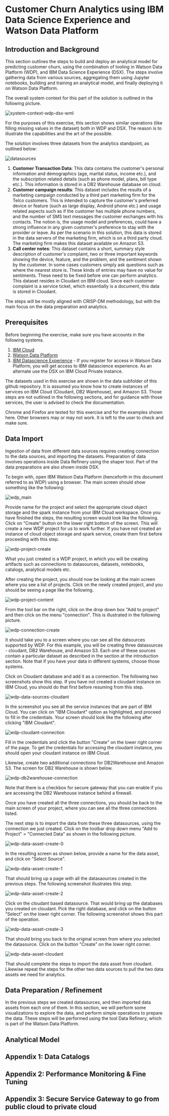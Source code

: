 # Customer Churn Analytics using IBM Data Science Experience and Watson Data Platform

## Introduction and Background

This section outlines the steps to build and deploy an analytical model for predicting customer churn, using the combination of tooling in Watson Data Platform (WDP), and IBM Data Science Experience (DSX). The steps involve gathering data from various sources, aggregating them using Jupyter notebooks, building and training an analytical model, and finally deploying it on Watson Data Platform.

The overall system context for this part of the solution is outlined in the following picture.

![system-context-wdp-dsx-wml](system-context-wdp-dsx-wml.png)

For the purposes of this exercise, this section shows similar operations (like filling missing values in the dataset) both in WDP and DSX. The reason is to illustrate the capabilities and the art of the possible.

The solution involves three datasets from the analytics standpoint, as outlined below:

![datasources](3-datasources.png)

1. **Customer Transaction Data**: This data contains the customer's personal information and demographics (age, marital status, income etc.), and the subscription related details (such as phone model, plans, bill type etc.). This information is stored in a DB2 Warehouse database on cloud.
2. **Customer campaign results**: This dataset includes the results of a marketing campaign conducted by a third part marketing firm for the Telco customers. This is intended to capture the customer's preferred device or feature (such as large display, Android phone etc.) and usage related aspects such as if the customer has multiple phone numbers, and the number of SMS text messages the customer exchanges with his contacts. The notion is, the usage model and preferences, could have a strong influence in any given customer's preference to stay with the provider or leave. As per the scenario in this solution, this data is stored in the data servers of the marketing firm, which is on a third party cloud. The marketing firm makes this dataset available on Amazon S3.
3. **Call center notes**: This dataset contains a short, summary style description of customer's complaint, two or three important keywords showing the device, feature, and the problem, and the sentiment shown by the customer. In some cases customers simply ask questions such as where the nearest store is. These kinds of entries may have no value for sentiments. These need to be fixed before one can perform analytics. This dataset resides in Cloudant on IBM cloud. Since each customer complaint is a service ticket, which essentially is a document, this data is stored in Cloudant.

The steps will be mostly aligned with CRISP-DM methodology, but with the main focus on the data preparation and analytics.

## Prerequisites

Before beginning the exercise, make sure you have accounts in the following systems.

1. [IBM Cloud](http://www.bluemix.net)
2. [Watson Data Platform](http://dataplatform.ibm.com)
3. [IBM Datascience Experience](http://datascience.ibm.com) - If you register for access in Watson Data Platform, you will get access to IBM datascience experience. As an alternate use the DSX on IBM Cloud Private  instance.

The datasets used in this exercise are shown in the data subfolder of this github repository. It is assumed you know how to create instances of services on IBM Cloud (Cloudant, DB2 Warehouse), and Amazon S3. Those steps are not outlined in the following sections, and for guidance with those services, the user is advised to check the documentation.

Chrome and Firefox are tested for this exercise and for the examples shown here. Other browsers may or may not work. It is left to the user to check and make sure.

## Data Import

Ingestion of data from different data sources requires creating connection to the data sources, and importing the datasets. Preparation of data involves operations inside Data Refinery using the shaper tool. Part of the data preparations are also shown inside DSX.

To begin with, open IBM Watson Data Platform (henceforth in this document referred to as WDP) using a browser. The main screen should show something like the following:

![wdp_main](wdp-main-1.png)

Provide name for the project and select the appropriate cloud object storage and the spark instance from your IBM Cloud workspace. Once you have finished the steps, the resulting screen would look like the following. Click on "Create" button on the lower right bottom of the screen. This will create a new WDP project for us to work further. If you have not created an instance of cloud object storage and spark service, create them first before proceeding with this step. 

![wdp-project-create](wdp-project-create.png)

What you just created is a WDP project, in which you will be creating artifacts such as connections to datasources, datasets, notebooks, catalogs, analytical models etc.

After creating the project, you should now be looking at the main screen where you see a list of projects. Click on the newly created project, and you should be seeing a page like the following.

![wdp-project-content](wdp-project-content.png)

From the tool bar on the right, click on the drop down box "Add to project" and then click on the menu "connection". This is illustrated in the following picture.

![wdp-connection-create](wdp-connection-create.png)

It should take you to a screen where you can see all the datsources supported by WDP. For this example, you will be creating three datasources - cloudant, DB2 Warehouse, and Amazon S3. Each one of these sources contain a particular dataset as described in the section at the introduction section. Note that if you have your data in different systems, choose those systems.

Click on Cloudant database and add it as a connection. The following two screenshots show this step. If you have not created a cloudant instance on IBM Cloud, you should do that first before resuming from this step.

![wdp-data-sources-cloudant](wdp-datasources-cloudant.png)

In the screenshot you see all the service instances that are part of IBM Cloud. You can click on "IBM Cloudant" option as highlighted, and proceed to fill in the credentials. Your screen should look like the following after clicking "IBM Cloudant".

![wdp-cloudant-connection](wdp-cloudant-connection.png)

Fill in the credentials and click the button "Create" on the lower right corner of the page. To get the credentials for accessing the cloudant instance, you should open your cloudant instance on IBM Cloud. 

Likewise, create two additional connections for DB2Warehouse and Amazon S3. The screen for DB2 Warehouse is shown below. 

![wdp-db2warehouse-connection](wdp-db2warehouse-connection.png)

Note that there is a checkbox for secure gateway that you can enable if you are accessing the DB2 Warehouse instance behind a firewall.

Once you have created all the three connections, you should be back to the main screen of your project, where you can see all the three connections listed.

The next step is to import the data from these three datasources, using the connection we just created. Click on the toolbar drop down menu "Add to Project" > "Connected Data" as shown in the following picture.

![wdp-data-asset-create-0](wdp-data-asset-create-0.png)

In the resulting screen as shown below, provide a name for the data asset, and click on "Select Source".

![wdp-data-asset-create-1](wdp-data-asset-create-1.png)

That should bring up a page with all the datasaources created in the previous steps.  The following screenshot illustrates this step.

![wdp-data-asset-create-2](wdp-data-asset-create-2.png)

Click on the cloudant based datasource. That would bring up the databases you created on cloudant. Pick the right database, and click on the button "Select" on the lower right corner. The following screenshot shows this part of the operation.

![wdp-data-asset-create-3](wdp-data-asset-create-3.png)

That should bring you back to the original screen from where you selected the datasource. Click on the button "Create" on the lower right corner.

![wdp-data-asset-cloudant](wdp-data-asset-cloudant.png)

That should complete the steps to import the data asset from cloudant. Likewise repeat the steps for the other two data sources to pull the two data assets we need for analytics.

## Data Preparation / Refinement

In the previous steps we created datasources, and then imported data assets from each one of them. In this section, we will perform some visualizations to explore the data, and perform simple operations to prepare the data. These steps will be performed using the tool Data Refinery, which is part of the Watson Data Platform.

## Analytical Model

## Appendix 1: Data Catalogs

## Appendix 2: Performance Monitoring & Fine Tuning

## Appendix 3: Secure Service Gateway to go from public cloud to private cloud
